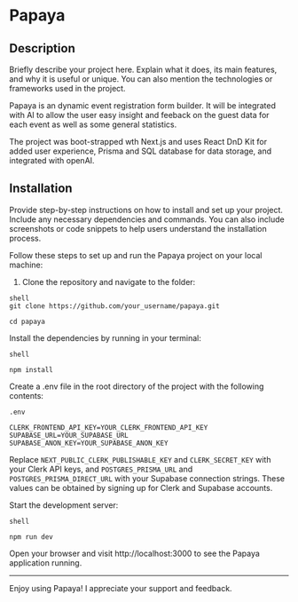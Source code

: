 # Papaya

## Description

Briefly describe your project here. Explain what it does, its main features, and why it is useful or unique. You can also mention the technologies or frameworks used in the project.

Papaya is an dynamic event registration form builder. It will be integrated with AI to allow the user easy insight and feeback on the guest data for each event as well as some general statistics.

The project was boot-strapped wth Next.js and uses React DnD Kit for added user experience, Prisma and SQL database for data storage, and integrated with openAI.


## Installation

Provide step-by-step instructions on how to install and set up your project. Include any necessary dependencies and commands. You can also include screenshots or code snippets to help users understand the installation process.

Follow these steps to set up and run the Papaya project on your local machine:

1. Clone the repository and navigate to the folder:

  ```
  shell
  git clone https://github.com/your_username/papaya.git

  cd papaya
  ```


Install the dependencies by running in your terminal:
  ```
  shell

  npm install
  ```
    

Create a .env file in the root directory of the project with the following contents:
  ```
  .env

  CLERK_FRONTEND_API_KEY=YOUR_CLERK_FRONTEND_API_KEY
  SUPABASE_URL=YOUR_SUPABASE_URL
  SUPABASE_ANON_KEY=YOUR_SUPABASE_ANON_KEY
  ```

Replace `NEXT_PUBLIC_CLERK_PUBLISHABLE_KEY` and `CLERK_SECRET_KEY` with your Clerk  API keys, and `POSTGRES_PRISMA_URL` and `POSTGRES_PRISMA_DIRECT_URL` with your Supabase connection strings. These values can be obtained by signing up for Clerk and Supabase accounts.

Start the development server:

```
shell

npm run dev
```

Open your browser and visit http://localhost:3000 to see the Papaya application running.

--- 

Enjoy using Papaya! I appreciate your support and feedback.